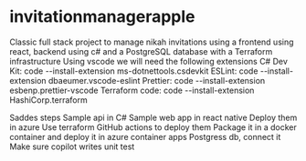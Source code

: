 # invitationmanagerapple
Classic full stack project to manage nikah invitations using a frontend using react, backend using c# and a PostgreSQL database with a Terraform infrastructure
Using vscode we will need the following extensions
C# Dev Kit: code --install-extension ms-dotnettools.csdevkit
ESLint: code --install-extension dbaeumer.vscode-eslint
Prettier: code --install-extension esbenp.prettier-vscode
Terraform code: code --install-extension HashiCorp.terraform

Saddes steps
Sample api in C#
Sample web app in react native 
Deploy them in azure
Use terraform GitHub actions to deploy them
Package it in a docker container and deploy it in azure container apps 
Postgress db, connect it 
Make sure copilot writes unit test
